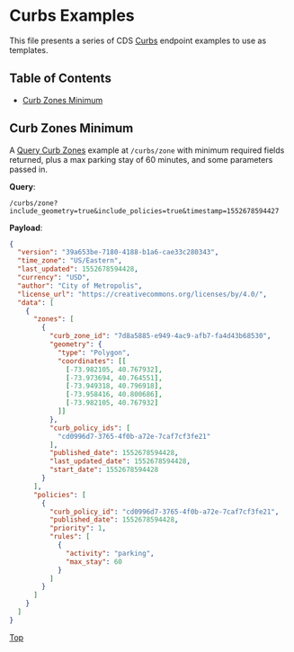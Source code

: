 # Curbs Examples

This file presents a series of CDS [Curbs](/curbs) endpoint examples to use as templates.

## Table of Contents

- [Curb Zones Minimum](#curb-zones-minimum)

## Curb Zones Minimum

A [Query Curb Zones](https://github.com/openmobilityfoundation/curb-data-specification/tree/feature-release-work-1/curbs#query-curb-zones) example at `/curbs/zone` with minimum required fields returned, plus a max parking stay of 60 minutes, and some parameters passed in.

**Query**: 

`/curbs/zone?include_geometry=true&include_policies=true&timestamp=1552678594427`

**Payload**:

```json
{
  "version": "39a653be-7180-4188-b1a6-cae33c280343",
  "time_zone": "US/Eastern",
  "last_updated": 1552678594428,
  "currency": "USD",
  "author": "City of Metropolis",
  "license_url": "https://creativecommons.org/licenses/by/4.0/",
  "data": [
    {
      "zones": [
        {
          "curb_zone_id": "7d8a5885-e949-4ac9-afb7-fa4d43b68530",
          "geometry": {
            "type": "Polygon",
            "coordinates": [[
              [-73.982105, 40.767932],
              [-73.973694, 40.764551],
              [-73.949318, 40.796918],
              [-73.958416, 40.800686],
              [-73.982105, 40.767932]
            ]]
          },
          "curb_policy_ids": [
            "cd0996d7-3765-4f0b-a72e-7caf7cf3fe21"
          ],
          "published_date": 1552678594428,
          "last_updated_date": 1552678594428,
          "start_date": 1552678594428
        }
      ],
      "policies": [
        {
          "curb_policy_id": "cd0996d7-3765-4f0b-a72e-7caf7cf3fe21",
          "published_date": 1552678594428,
          "priority": 1,
          "rules": [
            {
              "activity": "parking",
              "max_stay": 60
            }
          ]
        }
      ] 
    }
  ]
}
```

[Top](#table-of-contents)

